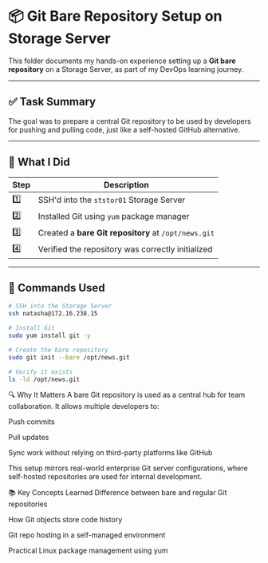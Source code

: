 # 📦 Git Bare Repository Setup on Storage Server

This folder documents my hands-on experience setting up a **Git bare repository** on a Storage Server, as part of my DevOps learning journey.

---

## ✅ Task Summary

The goal was to prepare a central Git repository to be used by developers for pushing and pulling code, just like a self-hosted GitHub alternative.

---

## 🧠 What I Did

| Step | Description |
|------|-------------|
| 1️⃣  | SSH'd into the `ststor01` Storage Server |
| 2️⃣  | Installed Git using `yum` package manager |
| 3️⃣  | Created a **bare Git repository** at `/opt/news.git` |
| 4️⃣  | Verified the repository was correctly initialized |

---

## 🧰 Commands Used

```bash
# SSH into the Storage Server
ssh natasha@172.16.238.15

# Install Git
sudo yum install git -y

# Create the bare repository
sudo git init --bare /opt/news.git

# Verify it exists
ls -ld /opt/news.git
```
🔍 Why It Matters
A bare Git repository is used as a central hub for team collaboration. It allows multiple developers to:

Push commits

Pull updates

Sync work without relying on third-party platforms like GitHub

This setup mirrors real-world enterprise Git server configurations, where self-hosted repositories are used for internal development.

📚 Key Concepts Learned
Difference between bare and regular Git repositories

How Git objects store code history

Git repo hosting in a self-managed environment

Practical Linux package management using yum

